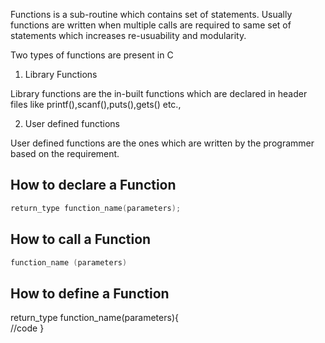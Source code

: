 Functions is a sub-routine which contains set of statements. Usually functions are written when multiple calls are required to same set of statements which increases re-usuability and modularity.

Two types of functions are present in C

1. Library Functions

Library functions are the in-built functions which are declared in header files like printf(),scanf(),puts(),gets() etc.,

2. User defined functions

User defined functions are the ones which are written by the programmer based on the requirement.

## How to declare a Function

```c
return_type function_name(parameters);
```

## How to call a Function

```c
function_name (parameters)
```
## How to define a Function

return_type function_name(parameters){  
//code
}
